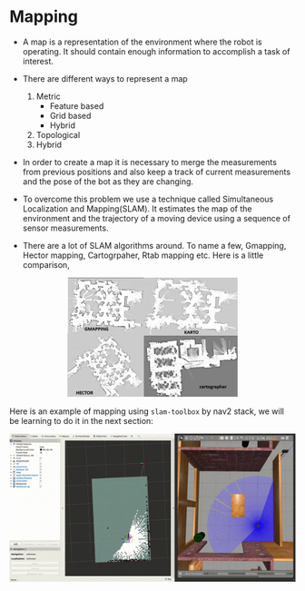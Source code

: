 # Mapping


* A map is a representation of the environment where the robot is operating. It should contain enough information to accomplish a task of interest.



* There are different ways to represent a map
	1. Metric
		- Feature based 
		- Grid based 
		- Hybrid  
	2. Topological 
	3. Hybrid



* In order to create a map it is necessary to merge the measurements from previous positions and also keep a track of current measurements and the pose of the bot as they are changing. 



* To overcome this problem we use a technique called Simultaneous Localization and Mapping(SLAM). It estimates the map of the environment and the trajectory of a moving device using a sequence of sensor measurements. 



* There are a lot of SLAM algorithms around. To name a few, Gmapping, Hector mapping, Cartogrpaher, Rtab mapping etc.
Here is a little comparison,

<div style="text-align:center"><img src="./Media/slam_comparison.png"/></div>

Here is an example of mapping using `slam-toolbox` by nav2 stack, we will be learning to do it in the next section:

<div style="text-align:center"><img src="./Media/navigation2_with_slam.gif"/></div>
